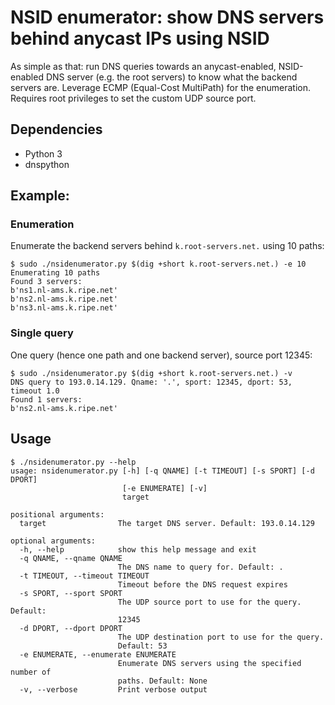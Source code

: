 # NSID enumerator: show DNS servers behind anycast IPs using NSID

As simple as that: run DNS queries towards an anycast-enabled, NSID-enabled DNS server
(e.g. the root servers) to know what the backend servers are. Leverage ECMP
(Equal-Cost MultiPath) for the enumeration.
Requires root privileges to set the custom UDP source port.

## Dependencies

* Python 3
* dnspython

## Example:

### Enumeration

Enumerate the backend servers behind `k.root-servers.net.` using 10 paths:
```
$ sudo ./nsidenumerator.py $(dig +short k.root-servers.net.) -e 10
Enumerating 10 paths
Found 3 servers:
b'ns1.nl-ams.k.ripe.net'
b'ns2.nl-ams.k.ripe.net'
b'ns3.nl-ams.k.ripe.net'
```

### Single query

One query (hence one path and one backend server), source port 12345:

```
$ sudo ./nsidenumerator.py $(dig +short k.root-servers.net.) -v
DNS query to 193.0.14.129. Qname: '.', sport: 12345, dport: 53, timeout 1.0
Found 1 servers:
b'ns2.nl-ams.k.ripe.net'
```

## Usage

```
$ ./nsidenumerator.py --help
usage: nsidenumerator.py [-h] [-q QNAME] [-t TIMEOUT] [-s SPORT] [-d DPORT]
                         [-e ENUMERATE] [-v]
                         target

positional arguments:
  target                The target DNS server. Default: 193.0.14.129

optional arguments:
  -h, --help            show this help message and exit
  -q QNAME, --qname QNAME
                        The DNS name to query for. Default: .
  -t TIMEOUT, --timeout TIMEOUT
                        Timeout before the DNS request expires
  -s SPORT, --sport SPORT
                        The UDP source port to use for the query. Default:
                        12345
  -d DPORT, --dport DPORT
                        The UDP destination port to use for the query.
                        Default: 53
  -e ENUMERATE, --enumerate ENUMERATE
                        Enumerate DNS servers using the specified number of
                        paths. Default: None
  -v, --verbose         Print verbose output
```
